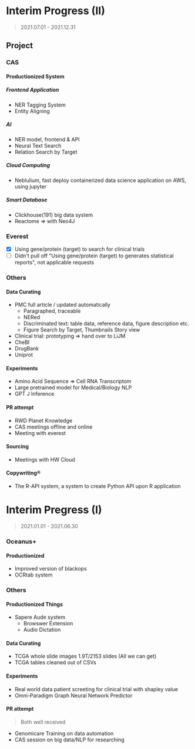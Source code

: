 # Interim Progress (II)
> 2021.07.01 - 2021.12.31
## Project
### CAS
#### Productionized System
##### Frontend Application
* NER Tagging System
* Entity Aligning
##### AI
* NER model, frontend & API
* Neural Text Search
* Relation Search by Target
##### Cloud Computing
* Neblulium, fast deploy containerized data science application on AWS, using jupyter
##### Smart Database
* Clickhouse(191) big data system
* Reactome => with Neo4J

### Everest
* [x] Using gene/protein (target) to search for clinical trials
* [ ] Didn't pull off "Using gene/protein (target) to generates statistical reports", not applicable requests

### Others
#### Data Curating
* PMC full article / updated automatically
    * Paragraphed, traceable
    * NERed
    * Discriminated text: table data, reference data, figure description etc.
    * Figure Search by Target, Thumbnails Story view
* Clinical trial: prototyping => hand over to LiJM
* CheBI
* DrugBank
* Uniprot
#### Experiments
* Amino Acid Sequence => Cell RNA Transcriptom
* Large pretrained model for Medical/Biology NLP
* GPT J Inference
#### PR attempt
* RWD Planet Knowledge
* CAS meetings offline and online
* Meeting with everest
#### Sourcing
* Meetings with HW Cloud

#### Copywriting®
* The R-API system, a system to create Python API upon R application

# Interim Pregress (I)
> 2021.01.01 - 2021.06.30
### Oceanus+
#### Productionized
* Improved version of blackops
* OCRtab system
### Others
#### Productionized Things
* Sapere Aude system
    * Browswer Extension
    * Audio Dictation

#### Data Curating
* TCGA whole slide images 1.9T/2153 slides (All we can get)
* TCGA tables cleaned out of CSVs
#### Experiments
* Real world data patient screeting for clinical trial with shapley value
* Omni-Paradigm Graph Neural Network Predictor
#### PR attempt
> Both well received
* Genomicare Training on data automation
* CAS session on big data/NLP for researching